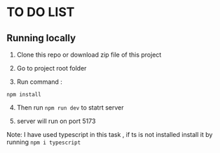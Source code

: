 # TO DO LIST

## Running locally

1. Clone this repo or download zip file of this project

2. Go to project root folder

3. Run command :

```
npm install

```

4. Then run `npm run dev` to statrt server

5. server will run on port 5173

Note: I have used typescript in this task , if ts is not installed install it by running `npm i typescript`
